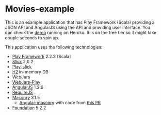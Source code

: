 # Movies-example

This is an example application that has Play Framework (Scala) providing
a JSON API and AngularJS using the API and providing user interface. You
can check the [demo] running on Heroku. It is on the free tier so it might take
couple seconds to spin up.

This application uses the following technologies:

- [Play Framework][play] 2.2.3 (Scala)
- [Slick] 2.0.2
- [Play-slick]
- [H2] in-memory DB
- [WebJars]
- [WebJars-Play]
- [AngularJS] 1.2.6
- [RequireJS]
- [Masonry] 3.1.5
  - [Angular-masonry][ng-masonry] with code from [this PR][gh-pr-41]
- [Foundation] 5.2.2

[play]: http://www.playframework.com/
[h2]: http://www.h2database.com/html/main.html
[angularjs]: https://angularjs.org/
[ng-masonry]: (https://github.com/passy/angular-masonry)
[masonry]: http://masonry.desandro.com/]
[webjars]: http://www.webjars.org/
[angular-seed]: https://github.com/angular/angular-seed
[play-angular-seed]: https://github.com/typesafehub/angular-seed-play
[requirejs]: http://requirejs.org/
[foundation]: http://foundation.zurb.com/
[demo]: http://movies-example.herokuapp.com/
[twitter]: https://twitter.com/hkoskenranta
[slick]: http://slick.typesafe.com/
[webjars-play]: https://github.com/webjars/webjars-play
[play-slick]: https://github.com/playframework/play-slick
[gh-pr-41]: https://github.com/passy/angular-masonry/pull/41
